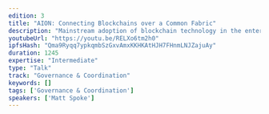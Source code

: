 ```yaml
---
edition: 3
title: "AION: Connecting Blockchains over a Common Fabric"
description: "Mainstream adoption of blockchain technology in the enterprise ecosystem has been impeded due to inherent limitations of scaling individual blockchain networks. We are introducing AION – a multi-tiered blockchain system designed to address some of these core challenges. Core to our hypothesis is the idea that many blockchains will be created to solve unique business challenges, within unique industries. As such, the AION Network is designed to support many custom blockchain architectures, while providing a trustless mechanism for cross-chain interoperability. By utilizing our concept of “bridges”, this multi-tiered blockchain model will allow the creation of layers of connecting blockchain networks that are able to communicate and transact among each other."
youtubeUrl: "https://youtu.be/RELXo6tm2h0"
ipfsHash: "Qma9Ryqq7ypkqmbSzGxvAmxKKHKAtHJH7FHnmLNJZajuAy"
duration: 1245
expertise: "Intermediate"
type: "Talk"
track: "Governance & Coordination"
keywords: []
tags: ['Governance & Coordination']
speakers: ['Matt Spoke']
---
```

